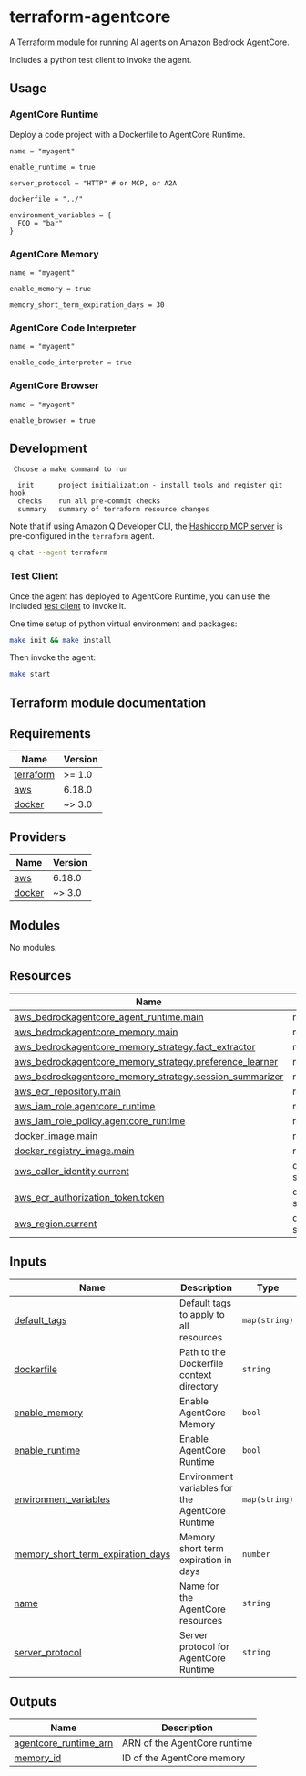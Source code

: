 # terraform-agentcore

A Terraform module for running AI agents on Amazon Bedrock AgentCore.

Includes a python test client to invoke the agent.


## Usage

### AgentCore Runtime

Deploy a code project with a Dockerfile to AgentCore Runtime.

```hcl
name = "myagent"

enable_runtime = true

server_protocol = "HTTP" # or MCP, or A2A

dockerfile = "../"

environment_variables = {
  FOO = "bar"
}
```

### AgentCore Memory

```hcl
name = "myagent"

enable_memory = true

memory_short_term_expiration_days = 30
```

### AgentCore Code Interpreter

```hcl
name = "myagent"

enable_code_interpreter = true
```

### AgentCore Browser

```hcl
name = "myagent"

enable_browser = true
```


## Development

```
 Choose a make command to run

  init      project initialization - install tools and register git hook
  checks    run all pre-commit checks
  summary   summary of terraform resource changes
```

Note that if using Amazon Q Developer CLI, the [Hashicorp MCP server]() is pre-configured in the `terraform` agent.

```sh
q chat --agent terraform
```

### Test Client

Once the agent has deployed to AgentCore Runtime, you can use the included [test client](./testclient/) to invoke it.

One time setup of python virtual environment and packages:

```sh
make init && make install
```

Then invoke the agent:

```sh
make start
```


## Terraform module documentation

<!-- BEGINNING OF PRE-COMMIT-TERRAFORM DOCS HOOK -->
## Requirements

| Name | Version |
|------|---------|
| <a name="requirement_terraform"></a> [terraform](#requirement\_terraform) | >= 1.0 |
| <a name="requirement_aws"></a> [aws](#requirement\_aws) | 6.18.0 |
| <a name="requirement_docker"></a> [docker](#requirement\_docker) | ~> 3.0 |

## Providers

| Name | Version |
|------|---------|
| <a name="provider_aws"></a> [aws](#provider\_aws) | 6.18.0 |
| <a name="provider_docker"></a> [docker](#provider\_docker) | ~> 3.0 |

## Modules

No modules.

## Resources

| Name | Type |
|------|------|
| [aws_bedrockagentcore_agent_runtime.main](https://registry.terraform.io/providers/hashicorp/aws/6.18.0/docs/resources/bedrockagentcore_agent_runtime) | resource |
| [aws_bedrockagentcore_memory.main](https://registry.terraform.io/providers/hashicorp/aws/6.18.0/docs/resources/bedrockagentcore_memory) | resource |
| [aws_bedrockagentcore_memory_strategy.fact_extractor](https://registry.terraform.io/providers/hashicorp/aws/6.18.0/docs/resources/bedrockagentcore_memory_strategy) | resource |
| [aws_bedrockagentcore_memory_strategy.preference_learner](https://registry.terraform.io/providers/hashicorp/aws/6.18.0/docs/resources/bedrockagentcore_memory_strategy) | resource |
| [aws_bedrockagentcore_memory_strategy.session_summarizer](https://registry.terraform.io/providers/hashicorp/aws/6.18.0/docs/resources/bedrockagentcore_memory_strategy) | resource |
| [aws_ecr_repository.main](https://registry.terraform.io/providers/hashicorp/aws/6.18.0/docs/resources/ecr_repository) | resource |
| [aws_iam_role.agentcore_runtime](https://registry.terraform.io/providers/hashicorp/aws/6.18.0/docs/resources/iam_role) | resource |
| [aws_iam_role_policy.agentcore_runtime](https://registry.terraform.io/providers/hashicorp/aws/6.18.0/docs/resources/iam_role_policy) | resource |
| [docker_image.main](https://registry.terraform.io/providers/kreuzwerker/docker/latest/docs/resources/image) | resource |
| [docker_registry_image.main](https://registry.terraform.io/providers/kreuzwerker/docker/latest/docs/resources/registry_image) | resource |
| [aws_caller_identity.current](https://registry.terraform.io/providers/hashicorp/aws/6.18.0/docs/data-sources/caller_identity) | data source |
| [aws_ecr_authorization_token.token](https://registry.terraform.io/providers/hashicorp/aws/6.18.0/docs/data-sources/ecr_authorization_token) | data source |
| [aws_region.current](https://registry.terraform.io/providers/hashicorp/aws/6.18.0/docs/data-sources/region) | data source |

## Inputs

| Name | Description | Type | Default | Required |
|------|-------------|------|---------|:--------:|
| <a name="input_default_tags"></a> [default\_tags](#input\_default\_tags) | Default tags to apply to all resources | `map(string)` | `{}` | no |
| <a name="input_dockerfile"></a> [dockerfile](#input\_dockerfile) | Path to the Dockerfile context directory | `string` | `"../agent"` | no |
| <a name="input_enable_memory"></a> [enable\_memory](#input\_enable\_memory) | Enable AgentCore Memory | `bool` | `false` | no |
| <a name="input_enable_runtime"></a> [enable\_runtime](#input\_enable\_runtime) | Enable AgentCore Runtime | `bool` | `true` | no |
| <a name="input_environment_variables"></a> [environment\_variables](#input\_environment\_variables) | Environment variables for the AgentCore Runtime | `map(string)` | `{}` | no |
| <a name="input_memory_short_term_expiration_days"></a> [memory\_short\_term\_expiration\_days](#input\_memory\_short\_term\_expiration\_days) | Memory short term expiration in days | `number` | `30` | no |
| <a name="input_name"></a> [name](#input\_name) | Name for the AgentCore resources | `string` | n/a | yes |
| <a name="input_server_protocol"></a> [server\_protocol](#input\_server\_protocol) | Server protocol for AgentCore Runtime | `string` | `"HTTP"` | no |

## Outputs

| Name | Description |
|------|-------------|
| <a name="output_agentcore_runtime_arn"></a> [agentcore\_runtime\_arn](#output\_agentcore\_runtime\_arn) | ARN of the AgentCore runtime |
| <a name="output_memory_id"></a> [memory\_id](#output\_memory\_id) | ID of the AgentCore memory |
<!-- END OF PRE-COMMIT-TERRAFORM DOCS HOOK -->
